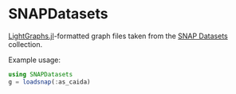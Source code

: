# SNAPDatasets

[LightGraphs.jl](https://github.com/JuliaGraphs/LightGraphs.jl)-formatted
graph files taken from the [SNAP Datasets](https://snap.stanford.edu/data/index.html) collection.


Example usage:
```julia
using SNAPDatasets
g = loadsnap(:as_caida)
```
